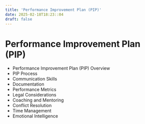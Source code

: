 ```yaml
---
title: 'Performance Improvement Plan (PIP)'
date: 2025-02-18T18:23::04
draft: false
---
```


# Performance Improvement Plan (PIP)

- Performance Improvement Plan (PIP) Overview
- PIP Process
- Communication Skills
- Documentation
- Performance Metrics
- Legal Considerations
- Coaching and Mentoring
- Conflict Resolution
- Time Management
- Emotional Intelligence
